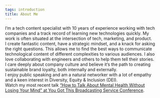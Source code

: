 ```yaml
---
tags: introduction
title: About Me
---
```


I’m a tech content specialist with 10 years of experience working with tech companies and a track record of learning new technologies quickly. My work is often situated at the intersection of tech, marketing, and product.
<br>
I create fantastic content, have a strategic mindset, and a knack for asking the right questions. This allows me to find the best ways to communicate technological content of different complexities to various audiences. I also love collaborating with engineers and others to help them tell their stories.
<br>
I care deeply about company culture and believe it’s the path to creating sustainable brand loyalty, both internally and externally.
<br>
I enjoy public speaking and am a natural networker with a lot of empathy and a keen interest in Diversity, Equity & Inclusion (DEI).
<br>Watch my most recent talk [“How to Talk About Mental Health Without Losing Your Mind” at You Got This Broadcasting Service Conference](https://yougotthis.io/library/talk-about-mental-health-combat-stigma).